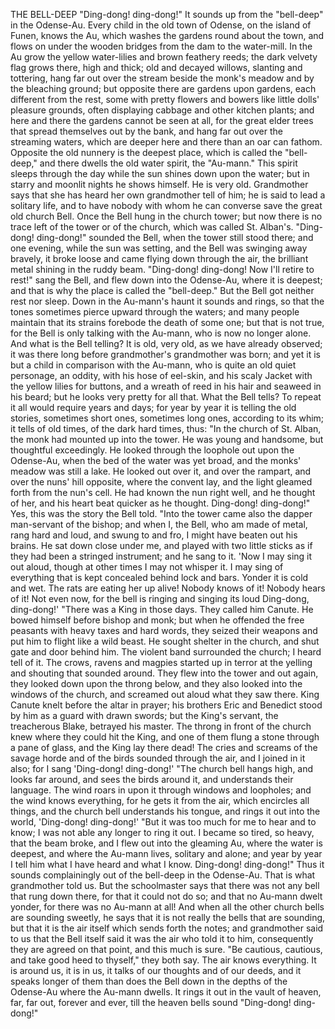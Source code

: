 THE BELL-DEEP
"Ding-dong!
ding-dong!"
It
sounds
up
from
the
"bell-deep"
in
the
Odense-Au.
Every
child
in
the
old
town
of
Odense,
on
the
island
of
Funen,
knows
the
Au,
which
washes
the
gardens
round
about
the
town,
and
flows
on
under
the
wooden
bridges
from
the
dam
to
the
water-mill.
In
the
Au
grow
the
yellow
water-lilies
and
brown
feathery
reeds;
the
dark
velvety
flag
grows
there,
high
and
thick;
old
and
decayed
willows,
slanting
and
tottering,
hang
far
out
over
the
stream
beside
the
monk's
meadow
and
by
the
bleaching
ground;
but
opposite
there
are
gardens
upon
gardens,
each
different
from
the
rest,
some
with
pretty
flowers
and
bowers
like
little
dolls'
pleasure
grounds,
often
displaying
cabbage
and
other
kitchen
plants;
and
here
and
there
the
gardens
cannot
be
seen
at
all,
for
the
great
elder
trees
that
spread
themselves
out
by
the
bank,
and
hang
far
out
over
the
streaming
waters,
which
are
deeper
here
and
there
than
an
oar
can
fathom.
Opposite
the
old
nunnery
is
the
deepest
place,
which
is
called
the
"bell-deep,"
and
there
dwells
the
old
water
spirit,
the
"Au-mann."
This
spirit
sleeps
through
the
day
while
the
sun
shines
down
upon
the
water;
but
in
starry
and
moonlit
nights
he
shows
himself.
He
is
very
old.
Grandmother
says
that
she
has
heard
her
own
grandmother
tell
of
him;
he
is
said
to
lead
a
solitary
life,
and
to
have
nobody
with
whom
he
can
converse
save
the
great
old
church
Bell.
Once
the
Bell
hung
in
the
church
tower;
but
now
there
is
no
trace
left
of
the
tower
or
of
the
church,
which
was
called
St.
Alban's.
"Ding-dong!
ding-dong!"
sounded
the
Bell,
when
the
tower
still
stood
there;
and
one
evening,
while
the
sun
was
setting,
and
the
Bell
was
swinging
away
bravely,
it
broke
loose
and
came
flying
down
through
the
air,
the
brilliant
metal
shining
in
the
ruddy
beam.
"Ding-dong!
ding-dong!
Now
I'll
retire
to
rest!"
sang
the
Bell,
and
flew
down
into
the
Odense-Au,
where
it
is
deepest;
and
that
is
why
the
place
is
called
the
"bell-deep."
But
the
Bell
got
neither
rest
nor
sleep.
Down
in
the
Au-mann's
haunt
it
sounds
and
rings,
so
that
the
tones
sometimes
pierce
upward
through
the
waters;
and
many
people
maintain
that
its
strains
forebode
the
death
of
some
one;
but
that
is
not
true,
for
the
Bell
is
only
talking
with
the
Au-mann,
who
is
now
no
longer
alone.
And
what
is
the
Bell
telling?
It
is
old,
very
old,
as
we
have
already
observed;
it
was
there
long
before
grandmother's
grandmother
was
born;
and
yet
it
is
but
a
child
in
comparison
with
the
Au-mann,
who
is
quite
an
old
quiet
personage,
an
oddity,
with
his
hose
of
eel-skin,
and
his
scaly
Jacket
with
the
yellow
lilies
for
buttons,
and
a
wreath
of
reed
in
his
hair
and
seaweed
in
his
beard;
but
he
looks
very
pretty
for
all
that.
What
the
Bell
tells?
To
repeat
it
all
would
require
years
and
days;
for
year
by
year
it
is
telling
the
old
stories,
sometimes
short
ones,
sometimes
long
ones,
according
to
its
whim;
it
tells
of
old
times,
of
the
dark
hard
times,
thus:
"In
the
church
of
St.
Alban,
the
monk
had
mounted
up
into
the
tower.
He
was
young
and
handsome,
but
thoughtful
exceedingly.
He
looked
through
the
loophole
out
upon
the
Odense-Au,
when
the
bed
of
the
water
was
yet
broad,
and
the
monks'
meadow
was
still
a
lake.
He
looked
out
over
it,
and
over
the
rampart,
and
over
the
nuns'
hill
opposite,
where
the
convent
lay,
and
the
light
gleamed
forth
from
the
nun's
cell.
He
had
known
the
nun
right
well,
and
he
thought
of
her,
and
his
heart
beat
quicker
as
he
thought.
Ding-dong!
ding-dong!"
Yes,
this
was
the
story
the
Bell
told.
"Into
the
tower
came
also
the
dapper
man-servant
of
the
bishop;
and
when
I,
the
Bell,
who
am
made
of
metal,
rang
hard
and
loud,
and
swung
to
and
fro,
I
might
have
beaten
out
his
brains.
He
sat
down
close
under
me,
and
played
with
two
little
sticks
as
if
they
had
been
a
stringed
instrument;
and
he
sang
to
it.
'Now
I
may
sing
it
out
aloud,
though
at
other
times
I
may
not
whisper
it.
I
may
sing
of
everything
that
is
kept
concealed
behind
lock
and
bars.
Yonder
it
is
cold
and
wet.
The
rats
are
eating
her
up
alive!
Nobody
knows
of
it!
Nobody
hears
of
it!
Not
even
now,
for
the
bell
is
ringing
and
singing
its
loud
Ding-dong,
ding-dong!'
"There
was
a
King
in
those
days.
They
called
him
Canute.
He
bowed
himself
before
bishop
and
monk;
but
when
he
offended
the
free
peasants
with
heavy
taxes
and
hard
words,
they
seized
their
weapons
and
put
him
to
flight
like
a
wild
beast.
He
sought
shelter
in
the
church,
and
shut
gate
and
door
behind
him.
The
violent
band
surrounded
the
church;
I
heard
tell
of
it.
The
crows,
ravens
and
magpies
started
up
in
terror
at
the
yelling
and
shouting
that
sounded
around.
They
flew
into
the
tower
and
out
again,
they
looked
down
upon
the
throng
below,
and
they
also
looked
into
the
windows
of
the
church,
and
screamed
out
aloud
what
they
saw
there.
King
Canute
knelt
before
the
altar
in
prayer;
his
brothers
Eric
and
Benedict
stood
by
him
as
a
guard
with
drawn
swords;
but
the
King's
servant,
the
treacherous
Blake,
betrayed
his
master.
The
throng
in
front
of
the
church
knew
where
they
could
hit
the
King,
and
one
of
them
flung
a
stone
through
a
pane
of
glass,
and
the
King
lay
there
dead!
The
cries
and
screams
of
the
savage
horde
and
of
the
birds
sounded
through
the
air,
and
I
joined
in
it
also;
for
I
sang
'Ding-dong!
ding-dong!'
"The
church
bell
hangs
high,
and
looks
far
around,
and
sees
the
birds
around
it,
and
understands
their
language.
The
wind
roars
in
upon
it
through
windows
and
loopholes;
and
the
wind
knows
everything,
for
he
gets
it
from
the
air,
which
encircles
all
things,
and
the
church
bell
understands
his
tongue,
and
rings
it
out
into
the
world,
'Ding-dong!
ding-dong!'
"But
it
was
too
much
for
me
to
hear
and
to
know;
I
was
not
able
any
longer
to
ring
it
out.
I
became
so
tired,
so
heavy,
that
the
beam
broke,
and
I
flew
out
into
the
gleaming
Au,
where
the
water
is
deepest,
and
where
the
Au-mann
lives,
solitary
and
alone;
and
year
by
year
I
tell
him
what
I
have
heard
and
what
I
know.
Ding-dong!
ding-dong!"
Thus
it
sounds
complainingly
out
of
the
bell-deep
in
the
Odense-Au.
That
is
what
grandmother
told
us.
But
the
schoolmaster
says
that
there
was
not
any
bell
that
rung
down
there,
for
that
it
could
not
do
so;
and
that
no
Au-mann
dwelt
yonder,
for
there
was
no
Au-mann
at
all!
And
when
all
the
other
church
bells
are
sounding
sweetly,
he
says
that
it
is
not
really
the
bells
that
are
sounding,
but
that
it
is
the
air
itself
which
sends
forth
the
notes;
and
grandmother
said
to
us
that
the
Bell
itself
said
it
was
the
air
who
told
it
to
him,
consequently
they
are
agreed
on
that
point,
and
this
much
is
sure.
"Be
cautious,
cautious,
and
take
good
heed
to
thyself,"
they
both
say.
The
air
knows
everything.
It
is
around
us,
it
is
in
us,
it
talks
of
our
thoughts
and
of
our
deeds,
and
it
speaks
longer
of
them
than
does
the
Bell
down
in
the
depths
of
the
Odense-Au
where
the
Au-mann
dwells.
It
rings
it
out
in
the
vault
of
heaven,
far,
far
out,
forever
and
ever,
till
the
heaven
bells
sound
"Ding-dong!
ding-dong!"
